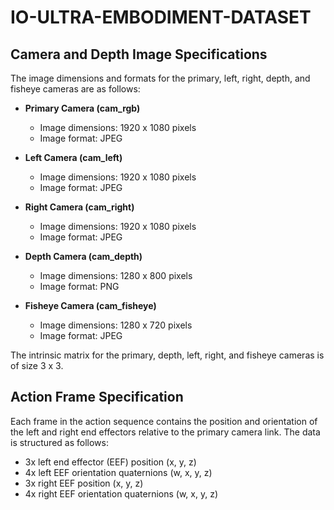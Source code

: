 # IO-ULTRA-EMBODIMENT-DATASET

## Camera and Depth Image Specifications

The image dimensions and formats for the primary, left, right, depth, and fisheye cameras are as follows:

- **Primary Camera (cam_rgb)**
  - Image dimensions: 1920 x 1080 pixels
  - Image format: JPEG

- **Left Camera (cam_left)**
  - Image dimensions: 1920 x 1080 pixels
  - Image format: JPEG

- **Right Camera (cam_right)**
  - Image dimensions: 1920 x 1080 pixels
  - Image format: JPEG

- **Depth Camera (cam_depth)**
  - Image dimensions: 1280 x 800 pixels
  - Image format: PNG

- **Fisheye Camera (cam_fisheye)**
  - Image dimensions: 1280 x 720 pixels
  - Image format: JPEG

The intrinsic matrix for the primary, depth, left, right, and fisheye cameras is of size 3 x 3.

## Action Frame Specification

Each frame in the action sequence contains the position and orientation of the left and right end effectors relative to the primary camera link. The data is structured as follows:
- 3x left end effector (EEF) position (x, y, z)
- 4x left EEF orientation quaternions (w, x, y, z)
- 3x right EEF position (x, y, z)
- 4x right EEF orientation quaternions (w, x, y, z)
